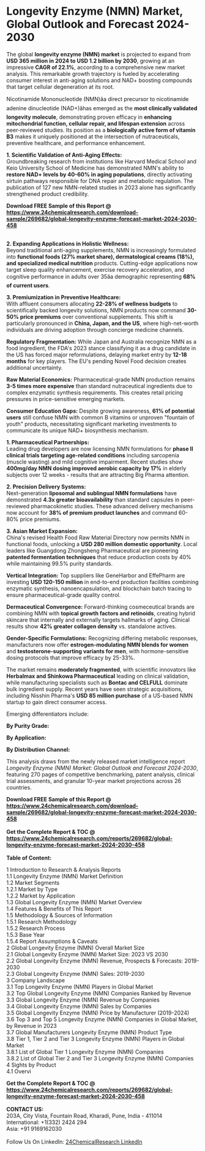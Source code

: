 <h1>Longevity Enzyme (NMN) Market, Global Outlook and Forecast 2024-2030</h1><p>The global <strong>longevity enzyme (NMN) market</strong> is projected to expand from <strong>USD 365 million in 2024 to USD 1.2 billion by 2030</strong>, growing at an impressive <strong>CAGR of 22.1%</strong>, according to a comprehensive new market analysis. This remarkable growth trajectory is fueled by accelerating consumer interest in anti-aging solutions and NAD+ boosting compounds that target cellular degeneration at its root.</p><p>Nicotinamide Mononucleotide (NMN)âa direct precursor to nicotinamide adenine dinucleotide (NAD+)âhas emerged as the <strong>most clinically validated longevity molecule</strong>, demonstrating proven efficacy in <strong>enhancing mitochondrial function, cellular repair, and lifespan extension</strong> across peer-reviewed studies. Its position as a <strong>biologically active form of vitamin B3</strong> makes it uniquely positioned at the intersection of nutraceuticals, preventive healthcare, and performance enhancement.</p><p><strong>1. Scientific Validation of Anti-Aging Effects:</strong><br>
Groundbreaking research from institutions like Harvard Medical School and Keio University School of Medicine has demonstrated NMN's ability to <strong>restore NAD+ levels by 40-60% in aging populations</strong>, directly activating sirtuin pathways responsible for DNA repair and metabolic regulation. The publication of 127 new NMN-related studies in 2023 alone has significantly strengthened product credibility.</p><div><b>Download FREE Sample of this Report @ 
            <a href="https://www.24chemicalresearch.com/download-sample/269682/global-longevity-enzyme-forecast-market-2024-2030-458">
            https://www.24chemicalresearch.com/download-sample/269682/global-longevity-enzyme-forecast-market-2024-2030-458</a></b></div><br><p><strong>2. Expanding Applications in Holistic Wellness:</strong><br>
Beyond traditional anti-aging supplements, NMN is increasingly formulated into <strong>functional foods (27% market share), dermatological creams (18%), and specialized medical nutrition</strong> products. Cutting-edge applications now target sleep quality enhancement, exercise recovery acceleration, and cognitive performance in adults over 35âa demographic representing <strong>68% of current users</strong>.</p><p><strong>3. Premiumization in Preventive Healthcare:</strong><br>
With affluent consumers allocating <strong>22-28% of wellness budgets</strong> to scientifically backed longevity solutions, NMN products now command <strong>30-50% price premiums</strong> over conventional supplements. This shift is particularly pronounced in <strong>China, Japan, and the US</strong>, where high-net-worth individuals are driving adoption through concierge medicine channels.</p><p><strong>Regulatory Fragmentation:</strong> While Japan and Australia recognize NMN as a food ingredient, the FDA's 2023 stance classifying it as a drug candidate in the US has forced major reformulations, delaying market entry by <strong>12-18 months</strong> for key players. The EU's pending Novel Food decision creates additional uncertainty.</p><p><strong>Raw Material Economics:</strong> Pharmaceutical-grade NMN production remains <strong>3-5 times more expensive</strong> than standard nutraceutical ingredients due to complex enzymatic synthesis requirements. This creates retail pricing pressures in price-sensitive emerging markets.</p><p><strong>Consumer Education Gaps:</strong> Despite growing awareness, <strong>61% of potential users</strong> still confuse NMN with common B vitamins or unproven "fountain of youth" products, necessitating significant marketing investments to communicate its unique NAD+ biosynthesis mechanism.</p><p><strong>1. Pharmaceutical Partnerships:</strong><br>
Leading drug developers are now licensing NMN formulations for <strong>phase II clinical trials targeting age-related conditions</strong> including sarcopenia (muscle wasting) and mild cognitive impairment. Recent studies show <strong>400mg/day NMN dosing improved aerobic capacity by 17%</strong> in elderly subjects over 12 weeks - results that are attracting Big Pharma attention.</p><p><strong>2. Precision Delivery Systems:</strong><br>
Next-generation <strong>liposomal and sublingual NMN formulations</strong> have demonstrated <strong>4.3x greater bioavailability</strong> than standard capsules in peer-reviewed pharmacokinetic studies. These advanced delivery mechanisms now account for <strong>38% of premium product launches</strong> and command 60-80% price premiums.</p><p><strong>3. Asian Market Expansion:</strong><br>
China's revised Health Food Raw Material Directory now permits NMN in functional foods, unlocking a <strong>USD 280 million domestic opportunity</strong>. Local leaders like Guangdong Zhongsheng Pharmaceutical are pioneering <strong>patented fermentation techniques</strong> that reduce production costs by 40% while maintaining 99.5% purity standards.</p><p><strong>Vertical Integration:</strong> Top suppliers like GeneHarbor and EffePharm are investing <strong>USD 120-150 million</strong> in end-to-end production facilities combining enzymatic synthesis, nanoencapsulation, and blockchain batch tracing to ensure pharmaceutical-grade quality control.</p><p><strong>Dermaceutical Convergence:</strong> Forward-thinking cosmeceutical brands are combining NMN with <strong>topical growth factors and retinoids</strong>, creating hybrid skincare that internally and externally targets hallmarks of aging. Clinical results show <strong>42% greater collagen density</strong> vs. standalone actives.</p><p><strong>Gender-Specific Formulations:</strong> Recognizing differing metabolic responses, manufacturers now offer <strong>estrogen-modulating NMN blends for women</strong> and <strong>testosterone-supporting variants for men</strong>, with hormone-sensitive dosing protocols that improve efficacy by 25-33%.</p><p>The market remains <strong>moderately fragmented</strong>, with scientific innovators like <strong>Herbalmax and Shinkowa Pharmaceutical</strong> leading on clinical validation, while manufacturing specialists such as <strong>Bontac and CELFULL</strong> dominate bulk ingredient supply. Recent years have seen strategic acquisitions, including Nisshin Pharma's <strong>USD 85 million purchase</strong> of a US-based NMN startup to gain direct consumer access.</p><p>Emerging differentiators include:</p><p><strong>By Purity Grade:</strong></p><p><strong>By Application:</strong></p><p><strong>By Distribution Channel:</strong></p><p>This analysis draws from the newly released market intelligence report <em>Longevity Enzyme (NMN) Market: Global Outlook and Forecast 2024-2030</em>, featuring 270 pages of competitive benchmarking, patent analysis, clinical trial assessments, and granular 10-year market projections across 26 countries.</p><div><b>Download FREE Sample of this Report @ 
            <a href="https://www.24chemicalresearch.com/download-sample/269682/global-longevity-enzyme-forecast-market-2024-2030-458">
            https://www.24chemicalresearch.com/download-sample/269682/global-longevity-enzyme-forecast-market-2024-2030-458</a></b></div><br><div><b>Get the Complete Report & TOC @ 
            <a href="https://www.24chemicalresearch.com/reports/269682/global-longevity-enzyme-forecast-market-2024-2030-458">
            https://www.24chemicalresearch.com/reports/269682/global-longevity-enzyme-forecast-market-2024-2030-458</a></b></div><br>
            <b>Table of Content:</b><p>1 Introduction to Research & Analysis Reports<br />
    1.1 Longevity Enzyme (NMN) Market Definition<br />
    1.2 Market Segments<br />
        1.2.1 Market by Type<br />
        1.2.2 Market by Application<br />
    1.3 Global Longevity Enzyme (NMN) Market Overview<br />
    1.4 Features & Benefits of This Report<br />
    1.5 Methodology & Sources of Information<br />
        1.5.1 Research Methodology<br />
        1.5.2 Research Process<br />
        1.5.3 Base Year<br />
        1.5.4 Report Assumptions & Caveats<br />
2 Global Longevity Enzyme (NMN) Overall Market Size<br />
    2.1 Global Longevity Enzyme (NMN) Market Size: 2023 VS 2030<br />
    2.2 Global Longevity Enzyme (NMN) Revenue, Prospects & Forecasts: 2019-2030<br />
    2.3 Global Longevity Enzyme (NMN) Sales: 2019-2030<br />
3 Company Landscape<br />
    3.1 Top Longevity Enzyme (NMN) Players in Global Market<br />
    3.2 Top Global Longevity Enzyme (NMN) Companies Ranked by Revenue<br />
    3.3 Global Longevity Enzyme (NMN) Revenue by Companies<br />
    3.4 Global Longevity Enzyme (NMN) Sales by Companies<br />
    3.5 Global Longevity Enzyme (NMN) Price by Manufacturer (2019-2024)<br />
    3.6 Top 3 and Top 5 Longevity Enzyme (NMN) Companies in Global Market, by Revenue in 2023<br />
    3.7 Global Manufacturers Longevity Enzyme (NMN) Product Type<br />
    3.8 Tier 1, Tier 2 and Tier 3 Longevity Enzyme (NMN) Players in Global Market<br />
        3.8.1 List of Global Tier 1 Longevity Enzyme (NMN) Companies<br />
        3.8.2 List of Global Tier 2 and Tier 3 Longevity Enzyme (NMN) Companies<br />
4 Sights by Product<br />
    4.1 Overvi</p><div><b>Get the Complete Report & TOC @ 
            <a href="https://www.24chemicalresearch.com/reports/269682/global-longevity-enzyme-forecast-market-2024-2030-458">
            https://www.24chemicalresearch.com/reports/269682/global-longevity-enzyme-forecast-market-2024-2030-458</a></b></div><br><b>CONTACT US:</b><br>
            203A, City Vista, Fountain Road, Kharadi, Pune, India - 411014<br>
            International: +1(332) 2424 294<br>
            Asia: +91 9169162030 <br><br>
            Follow Us On LinkedIn: <a href="https://www.linkedin.com/company/24chemicalresearch/">24ChemicalResearch LinkedIn</a>